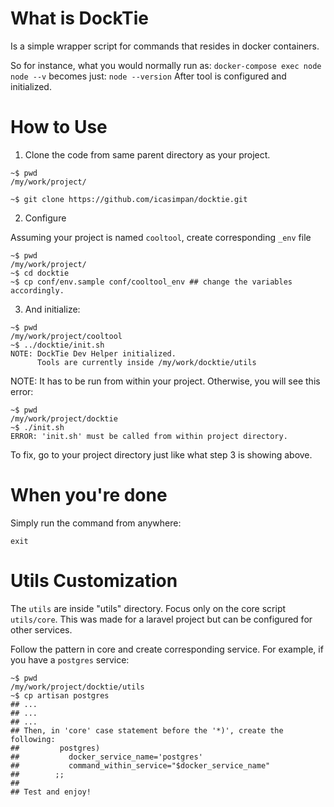 # What is DockTie

Is a simple wrapper script for commands that resides in docker containers.

So for instance, what you would normally run as:
     `docker-compose exec node node --v`
becomes just:
     `node --version`
After tool is configured and initialized.

# How to Use

1. Clone the code from same parent directory as your project.

```
~$ pwd
/my/work/project/

~$ git clone https://github.com/icasimpan/docktie.git
```

2. Configure

Assuming your project is named `cooltool`, create corresponding `_env` file
```
~$ pwd
/my/work/project/
~$ cd docktie
~$ cp conf/env.sample conf/cooltool_env ## change the variables accordingly.
```

3. And initialize:

```
~$ pwd
/my/work/project/cooltool
~$ ../docktie/init.sh
NOTE: DockTie Dev Helper initialized.
      Tools are currently inside /my/work/docktie/utils
```

NOTE: It has to be run from within your project. Otherwise, you will see this error:
```
~$ pwd
/my/work/project/docktie
~$ ./init.sh
ERROR: 'init.sh' must be called from within project directory.
```
To fix, go to your project directory just like what step 3 is showing above.

# When you're done
Simply run the command from anywhere:
```
exit
```

# Utils Customization

The `utils` are inside "utils" directory. Focus only on the core script `utils/core`.
This was made for a laravel project but can be configured for other services.

Follow the pattern in core and create corresponding service. For example, if you have 
a `postgres` service:

```
~$ pwd
/my/work/project/docktie/utils
~$ cp artisan postgres
## ...
## ...
## ...
## Then, in 'core' case statement before the '*)', create the following:
##         postgres)
##           docker_service_name='postgres'
##           command_within_service="$docker_service_name"
##        ;;
##
## Test and enjoy!
```
